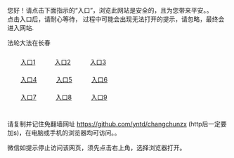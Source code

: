 您好！请点击下面指示的“入口”，浏览此网站是安全的，且为您带来平安。。 <br/>
点击入口后，请耐心等待， 过程中可能会出现无法打开的提示，请忽略，最终会进入网站. </br>

法轮大法在长春<br/>
<div style="padding:10px"><a style="margin:20px" target="_blank" href="https://dn9ncxh6mf749.cloudfront.net/2Qpsp?xlgllsn" id="ccLink1" rel="nofollow">入口1</a> <a target="_blank" style="margin:20px" href="https://d3dhfru55vwq5i.cloudfront.net/2Qpsp?hnpedm" id="ccLink2" rel="nofollow">入口2</a> <a style="margin:20px" target="_blank" href="https://d3d1yi633ibqpz.cloudfront.net/2Qpsp?mwqulxwd" id="ccLink3" rel="nofollow">入口3</a></div>

<div style="padding:10px" ><a style="margin:20px" target="_blank" href="https://dn9ncxh6mf749.cloudfront.net/2Qpsp?xlgllsn" id="ccLink4" rel="nofollow">入口4</a> <a style="margin:20px" href="https://d3dhfru55vwq5i.cloudfront.net/2Qpsp?hnpedm" target="_blank" id="ccLink5" rel="nofollow">入口5</a> <a style="margin:20px" href="https://d3d1yi633ibqpz.cloudfront.net/2Qpsp?mwqulxwd" target="_blank" id="ccLink6" rel="nofollow">入口6</a></div>

<div style="padding:10px"><a style="margin:20px" target="_blank" href="https://dn9ncxh6mf749.cloudfront.net/2Qpsp?xlgllsn" id="ccLink7" rel="nofollow">入口7</a> <a style="margin:20px" href="https://d3dhfru55vwq5i.cloudfront.net/2Qpsp?hnpedm" target="_blank" id="ccLink8" rel="nofollow">入口8</a> <a style="margin:20px" target="_blank" href="https://d3d1yi633ibqpz.cloudfront.net/2Qpsp?mwqulxwd" id="ccLink9" rel="nofollow">入口9</a></div>

<br/>



请复制并记住免翻墙网址 https://github.com/yntd/changchunzx (http后一定要加s)，在电脑或手机的浏览器均可访问。。<br/>

微信如提示停止访问该网页，须先点击右上角，选择浏览器打开。
